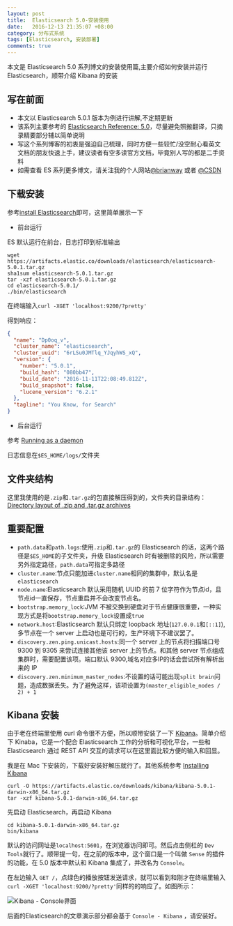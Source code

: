 ```yaml
---
layout: post
title:  Elasticsearch 5.0-安装使用
date:   2016-12-13 21:35:07 +08:00
category: 分布式系统
tags: [Elasticsearch, 安装部署]
comments: true
---
```


本文是 Elasticsearch 5.0  系列博文的安装使用篇,主要介绍如何安装并运行 Elasticsearch，顺带介绍 Kibana 的安装

<!-- more -->

## 写在前面

- 本文以 Elasticsearch 5.0.1 版本为例进行讲解,不定期更新
- 该系列主要参考的 [Elasticsearch Reference: 5.0](https://www.elastic.co/guide/en/elasticsearch/reference/5.0/index.html)，尽量避免照搬翻译，只摘录精要部分辅以简单说明
- 写这个系列博客的初衷是强迫自己梳理，同时方便一些较忙/没空耐心看英文文档的朋友快速上手，建议读者有空多读官方文档，毕竟别人写的都是二手资料
- 如需查看 ES 系列更多博文，请关注我的个人网站[@brianway](http://brianway.github.io/) 或者  [@CSDN](http://blog.csdn.net/h3243212/)


## 下载安装

参考[install Elasticsearch](https://www.elastic.co/guide/en/elasticsearch/reference/5.0/zip-targz.html)即可，这里简单展示一下

- 前台运行

ES 默认运行在前台，日志打印到标准输出

```
wget https://artifacts.elastic.co/downloads/elasticsearch/elasticsearch-5.0.1.tar.gz
sha1sum elasticsearch-5.0.1.tar.gz
tar -xzf elasticsearch-5.0.1.tar.gz
cd elasticsearch-5.0.1/
./bin/elasticsearch
```

在终端输入`curl -XGET 'localhost:9200/?pretty'`

得到响应：

```json
{
  "name": "Dp0oq_v",
  "cluster_name": "elasticsearch",
  "cluster_uuid": "6rLSu0JMTlq_YJqyhWS_xQ",
  "version": {
    "number": "5.0.1",
    "build_hash": "080bb47",
    "build_date": "2016-11-11T22:08:49.812Z",
    "build_snapshot": false,
    "lucene_version": "6.2.1"
  },
  "tagline": "You Know, for Search"
}
```

- 后台运行

参考 [Running as a daemon](https://www.elastic.co/guide/en/elasticsearch/reference/5.0/zip-targz.html#setup-installation-daemon)

日志信息在`$ES_HOME/logs/`文件夹

## 文件夹结构

这里我使用的是`.zip`和`.tar.gz`的包直接解压得到的，文件夹的目录结构：[Directory layout of .zip and .tar.gz archives](https://www.elastic.co/guide/en/elasticsearch/reference/5.0/zip-targz.html#zip-targz-layout)

## 重要配置

- `path.data`和`path.logs`:使用`.zip`和`.tar.gz`的 Elasticsearch 的话，这两个路径是`$ES_HOME`的子文件夹，升级 Elasticsearch 时有被删除的风险，所以需要另外指定路径，`path.data`可指定多路径
- `cluster.name`:节点只能加进`cluster.name`相同的集群中，默认名是`elasticsearch`
- `node.name`:Elasticsearch 默认采用随机 UUID 的前 7 位字符作为节点id，且节点id一直保存，节点重启并不会改变节点名。
- `bootstrap.memory_lock`:JVM 不被交换到硬盘对于节点健康很重要，一种实现方式是将`bootstrap.memory_lock`设置成`true`
- `network.host`:Elasticsearch 默认只绑定 loopback 地址(`127.0.0.1`和`[::1]`),多节点在一个 server 上启动也是可行的，生产环境下不建议罢了。
- `discovery.zen.ping.unicast.hosts`:同一个 server 上的节点将扫描端口号 9300 到 9305 来尝试连接其他该 server 上的节点。和其他 server 节点组成集群时，需要配置该项。端口默认 9300,域名对应多IP的话会尝试所有解析出来的 IP
- `discovery.zen.minimum_master_nodes`:不设置的话可能出现`split brain`问题，造成数据丢失。为了避免这样，该项设置为`(master_eligible_nodes / 2) + 1`


## Kibana 安装

由于老在终端里使用 curl 命令很不方便，所以顺带安装了一下 [Kibana](https://www.elastic.co/guide/en/kibana/5.0/introduction.html)。简单介绍下 Kinaba，它是一个配合 Elasticsearch 工作的分析和可视化平台，一些和 Elasticsearch 通过 REST API 交互的请求可以在这里面比较方便的输入和回显。

我是在 Mac 下安装的，下载好安装好解压就行了。其他系统参考 [Installing Kibana](https://www.elastic.co/guide/en/kibana/5.0/install.html)

```
curl -O https://artifacts.elastic.co/downloads/kibana/kibana-5.0.1-darwin-x86_64.tar.gz
tar -xzf kibana-5.0.1-darwin-x86_64.tar.gz
```

先启动 Elasticsearch，再启动 Kibana

```
cd kibana-5.0.1-darwin-x86_64.tar.gz
bin/kibana
```

默认的访问网址是`localhost:5601`，在浏览器访问即可。然后点击侧栏的 `Dev Tools`就行了。顺带提一句，在之前的版本中，这个窗口是一个叫做 `Sense` 的插件的功能，在 5.0 版本中默认和 Kibana 集成了，并改名为 `Console`。

在左边输入 `GET /`，点绿色的播放按钮发送请求，就可以看到和刚才在终端里输入`curl -XGET 'localhost:9200/?pretty'`同样的的响应了。如图所示：

![Kibana - Console界面](http://7xph6d.com1.z0.glb.clouddn.com/Kibana_Console%E7%95%8C%E9%9D%A2.png)

后面的Elasticsearch的文章演示部分都会基于 `Console - Kibana` ，请安装好。
